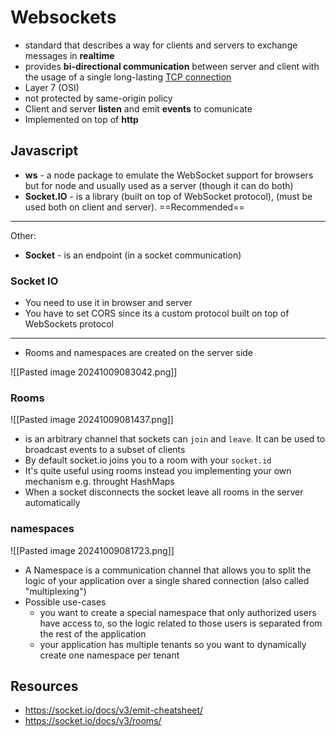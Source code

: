 # Websockets
+ standard that describes a way for clients and servers to exchange messages in **realtime**
+ provides **bi-directional communication** between server and client with the usage of a single long-lasting [TCP connection](https://en.wikipedia.org/wiki/Transmission_Control_Protocol)
+ Layer 7 (OSI)
+ not protected by same-origin policy
+ Client and server **listen** and emit **events** to comunicate
+ Implemented on top of **http**
## Javascript
+ **ws** - a node package to emulate the WebSocket support for browsers but for node and usually used as a server (though it can do both)
+ **Socket.IO** - is a library (built on top of WebSocket protocol), (must be used both on client and server). ==Recommended==
---
Other:
+ **Socket** - is an endpoint (in a socket communication)

### Socket IO
+ You need to use it in browser and server
+ You have to set CORS since its a custom protocol built on top of WebSockets protocol
---
+ Rooms and namespaces are created on the server side

![[Pasted image 20241009083042.png]]

### Rooms
![[Pasted image 20241009081437.png]]
+ is an arbitrary channel that sockets can `join` and `leave`. It can be used to broadcast events to a subset of clients
+ By default socket.io joins you to a room with your `socket.id`
+ It's quite useful using rooms instead you implementing your own mechanism e.g. throught HashMaps
+ When a socket disconnects the socket leave all rooms in the server automatically 
### namespaces
![[Pasted image 20241009081723.png]]
+ A Namespace is a communication channel that allows you to split the logic of your application over a single shared connection (also called "multiplexing")
+ Possible use-cases
	+ you want to create a special namespace that only authorized users have access to, so the logic related to those users is separated from the rest of the application
	+ your application has multiple tenants so you want to dynamically create one namespace per tenant
## Resources
+ https://socket.io/docs/v3/emit-cheatsheet/
+ https://socket.io/docs/v3/rooms/
